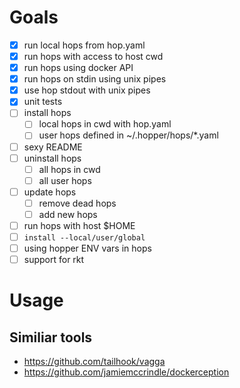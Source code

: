 # Goals

- [x] run local hops from hop.yaml
- [x] run hops with access to host cwd
- [x] run hops using docker API
- [x] run hops on stdin using unix pipes
- [x] use hop stdout with unix pipes
- [x] unit tests
- [ ] install hops
  - [ ] local hops in cwd with hop.yaml
  - [ ] user hops defined in ~/.hopper/hops/*.yaml
- [ ] sexy README
- [ ] uninstall hops
  - [ ] all hops in cwd
  - [ ] all user hops
- [ ] update hops
  - [ ] remove dead hops
  - [ ] add new hops
- [ ] run hops with host $HOME
- [ ] ``install --local/user/global``
- [ ] using hopper ENV vars in hops
- [ ] support for rkt

# Usage

## Similiar tools

* https://github.com/tailhook/vagga
* https://github.com/jamiemccrindle/dockerception
